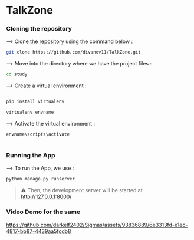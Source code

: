 # TalkZone

### Cloning the repository

--> Clone the repository using the command below :
```bash
git clone https://github.com/divanov11/TalkZone.git

```

--> Move into the directory where we have the project files : 
```bash
cd study

```

--> Create a virtual environment :
```bash

pip install virtualenv

virtualenv envname

```

--> Activate the virtual environment :
```bash
envname\scripts\activate

```

#

### Running the App

--> To run the App, we use :
```bash
python manage.py runserver

```
> ⚠ Then, the development server will be started at http://127.0.0.1:8000/


### Video Demo for the same


https://github.com/darkelf2402/Sigmas/assets/93836889/6e3313fd-e1ec-4817-bb87-4439aa5fcdb8

